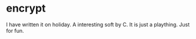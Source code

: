 # encrypt
I have written it on holiday.
A interesting soft by C.
It is just a plaything.
Just for fun.

